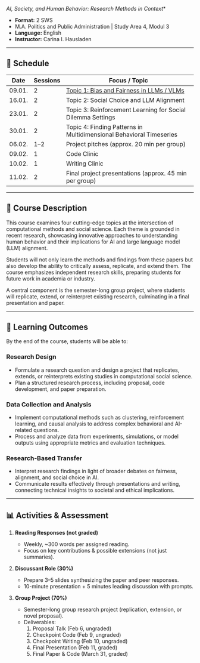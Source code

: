 *AI, Society, and Human Behavior: Research Methods in Context**  

- **Format:** 2 SWS
- M.A. Politics and Public Administration | Study Area 4, Modul 3
- **Language:** English  
- **Instructor:** Carina I. Hausladen  

---

## 📅 Schedule

| Date   | Sessions | Focus / Topic |
|--------|----------|---------------|
| 09.01. | 2        | [Topic 1: Bias and Fairness in LLMs / VLMs](topics/topic1_bias-fairness.md)|
| 16.01. | 2        | Topic 2: Social Choice and LLM Alignment |
| 23.01. | 2        | Topic 3: Reinforcement Learning for Social Dilemma Settings |
| 30.01. | 2        | Topic 4: Finding Patterns in Multidimensional Behavioral Timeseries |
| 06.02. | 1–2      | Project pitches (approx. 20 min per group) |
| 09.02. | 1        | Code Clinic |
| 10.02. | 1        | Writing Clinic |
| 11.02. | 2        | Final project presentations (approx. 45 min per group) |

---

## 📖 Course Description

This course examines four cutting-edge topics at the intersection of computational methods and social science. Each theme is grounded in recent research, showcasing innovative approaches to understanding human behavior and their implications for AI and large language model (LLM) alignment.  

Students will not only learn the methods and findings from these papers but also develop the ability to critically assess, replicate, and extend them. The course emphasizes independent research skills, preparing students for future work in academia or industry.  

A central component is the semester-long group project, where students will replicate, extend, or reinterpret existing research, culminating in a final presentation and paper.  

---

## 🎯 Learning Outcomes

By the end of the course, students will be able to:  

### Research Design
- Formulate a research question and design a project that replicates, extends, or reinterprets existing studies in computational social science.  
- Plan a structured research process, including proposal, code development, and paper preparation.  

### Data Collection and Analysis
- Implement computational methods such as clustering, reinforcement learning, and causal analysis to address complex behavioral and AI-related questions.  
- Process and analyze data from experiments, simulations, or model outputs using appropriate metrics and evaluation techniques.  

### Research-Based Transfer
- Interpret research findings in light of broader debates on fairness, alignment, and social choice in AI.  
- Communicate results effectively through presentations and writing, connecting technical insights to societal and ethical implications.  

---

## 📊 Activities & Assessment

1. **Reading Responses (not graded)**  
   - Weekly, ~300 words per assigned reading.  
   - Focus on key contributions & possible extensions (not just summaries).  

2. **Discussant Role (30%)**  
   - Prepare 3–5 slides synthesizing the paper and peer responses.  
   - 10-minute presentation + 5 minutes leading discussion with prompts.  

3. **Group Project (70%)**  
   - Semester-long group research project (replication, extension, or novel proposal).  
   - Deliverables:  
     1. Proposal Talk (Feb 6, ungraded)  
     2. Checkpoint Code (Feb 9, ungraded)  
     3. Checkpoint Writing (Feb 10, ungraded)  
     4. Final Presentation (Feb 11, graded)  
     5. Final Paper & Code (March 31, graded)  
